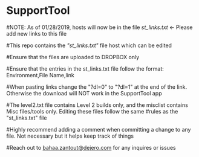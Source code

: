 # SupportTool

#NOTE: As of 01/28/2019, hosts will now be in the file *st_links.txt* <- Please add new links to this file

#This repo contains the *"st_links.txt"* file host which can be edited

#Ensure that the files are uploaded to DROPBOX only

#Ensure that the entries in the st_links.txt file follow the format: Environment,File Name,link

#When pasting links change the "?dl=0" to "?dl=1" at the end of the link. Otherwise the download will NOT work in the SupportTool app

#The level2.txt file contains Level 2 builds only, and the misclist contains Misc files/tools only. Editing these files follow the same #rules as the "st_links.txt" file 

#Highly recommend adding a comment when committing a change to any file. Not necessary but it helps keep track of things

#Reach out to bahaa.zantout@dejero.com for any inquires or issues
